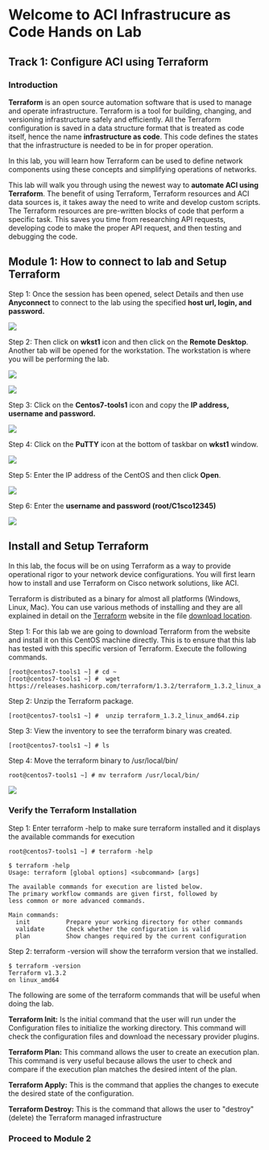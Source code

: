 # Welcome to ACI Infrastrucure as Code Hands on Lab

## Track 1: Configure ACI using Terraform

### Introduction

**Terraform** is an open source automation software that is used to manage and operate infrastructure. Terraform is a tool for building, changing, and versioning infrastructure safely and efficiently.
All the Terraform configuration is saved in a data structure format that is treated as code itself, hence the name **infrastructure as code**. This code defines the states that the infrastructure is needed to be in for proper operation. 

In this lab, you will learn how Terraform can be used to define network components using these concepts and simplifying operations of networks.

This lab will walk you through using the newest way to **automate ACI using Terraform**. The benefit of using Terraform, Terraform resources and ACI data sources is, it takes away the need to write and develop custom scripts. The Terraform resources are pre-written blocks of code that perform a specific task. This saves you time from researching API requests, developing code to make the proper API request, and then testing and debugging the code.

## Module 1: How to connect to lab and Setup Terraform

Step 1: Once the session has been opened, select Details and then use **Anyconnect** to connect to the lab using the specified **host url, login, and password.**

![](imgs_1/dcloud.png)

Step 2: Then click on **wkst1** icon and then click on the **Remote Desktop**. Another tab will be opened for the workstation. The workstation is where you will be performing the lab. 

![](imgs_1/anyconnect.png)

![](imgs_1/dcloud_rdp.png)

Step 3: Click on the **Centos7-tools1** icon and copy the **IP address, username and password.**

![](imgs_1/dcloud_ip.png)

Step 4: Click on the **PuTTY** icon at the bottom of taskbar on **wkst1** window.

![](imgs/putty.png)

Step 5: Enter the IP address of the CentOS and then click **Open**.

![](imgs/putty_ip.png)

Step 6: Enter the **username and password (root/C1sco12345)**

![](imgs/centos.png)

## Install and Setup Terraform

In this lab, the focus will be on using Terraform as a way to provide operational rigor to your network device configurations. You will first learn how to install and use Terraform on Cisco network solutions, like ACI.

Terraform is distributed as a binary for almost all platforms (Windows, Linux, Mac). You can use various methods of installing and they are all explained in detail on the [Terraform](https://www.terraform.io/) website in the file [download location](https://www.terraform.io/downloads.html).

Step 1: For this lab we are going to download Terraform from the website and install it on this CentOS machine directly. This is to ensure that this lab has tested with this specific version of Terraform. Execute the following commands.

```
[root@centos7-tools1 ~] # cd ~
[root@centos7-tools1 ~] #  wget https://releases.hashicorp.com/terraform/1.3.2/terraform_1.3.2_linux_a
```

Step 2: Unzip the Terraform package.

```
[root@centos7-tools1 ~] #  unzip terraform_1.3.2_linux_amd64.zip
```

Step 3: View the inventory to see the terraform binary was created. 

```
[root@centos7-tools1 ~] # ls
```

Step 4: Move the terraform binary to /usr/local/bin/


```
root@centos7-tools1 ~] # mv terraform /usr/local/bin/
```

![](imgs_1/terraform_install.png)

### Verify the Terraform Installation

Step 1: Enter terraform -help to make sure terraform installed and it displays the available commands for execution


```
root@centos7-tools1 ~] # terraform -help 
```

```
$ terraform -help
Usage: terraform [global options] <subcommand> [args]

The available commands for execution are listed below.
The primary workflow commands are given first, followed by
less common or more advanced commands.

Main commands:
  init          Prepare your working directory for other commands
  validate      Check whether the configuration is valid
  plan          Show changes required by the current configuration
```

Step 2: terraform -version will show the terraform version that we installed.

```
$ terraform -version
Terraform v1.3.2
on linux_amd64
```

The following are some of the terraform commands that will be useful when doing the lab.

**Terraform Init:** Is the initial command that the user will run under the Configuration files to initialize the working directory. This command will check the configuration files and download the necessary provider plugins.

**Terraform Plan:** This command allows the user to create an execution plan. This command is very useful because allows the user to check and compare if the execution plan matches the desired intent of the plan.

**Terraform Apply:** This is the command that applies the changes to execute the desired state of the configuration.

**Terraform Destroy:** This is the command that allows the user to "destroy" (delete) the Terraform managed infrastructure

### **Proceed to Module 2**
